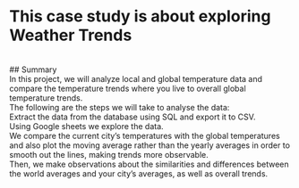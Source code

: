 # This case study is about exploring Weather Trends 
<br>
## Summary
<br>
In this project, we will analyze local and global temperature data and compare the temperature trends where you live to overall global temperature trends.
<br> 
The following are the steps we will take to analyse the data:<br>
Extract the data from the database using SQL and export it to CSV. <br>
Using Google sheets we explore the data.<br>
We compare the current city’s temperatures with the global temperatures and also plot the moving average rather than the yearly averages in order to smooth out the lines, making trends more observable.<br>
Then, we make observations about the similarities and differences between the world averages and your city’s averages, as well as overall trends. 
